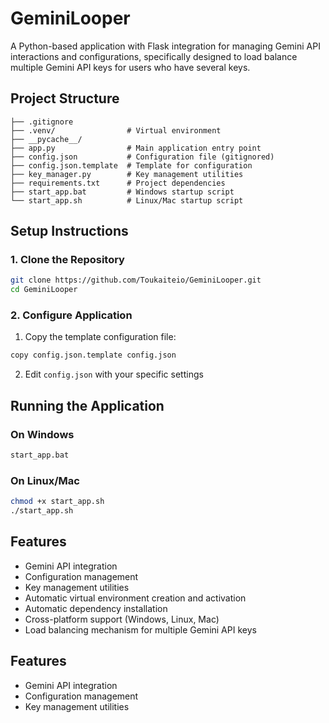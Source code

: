 # GeminiLooper

A Python-based application with Flask integration for managing Gemini API interactions and configurations, specifically designed to load balance multiple Gemini API keys for users who have several keys.

## Project Structure
```
├── .gitignore
├── .venv/                # Virtual environment
├── __pycache__/
├── app.py                # Main application entry point
├── config.json           # Configuration file (gitignored)
├── config.json.template  # Template for configuration
├── key_manager.py        # Key management utilities
├── requirements.txt      # Project dependencies
├── start_app.bat         # Windows startup script
└── start_app.sh          # Linux/Mac startup script
```

## Setup Instructions

### 1. Clone the Repository
```bash
git clone https://github.com/Toukaiteio/GeminiLooper.git
cd GeminiLooper
```

### 2. Configure Application
1. Copy the template configuration file:
```bash
copy config.json.template config.json
```
2. Edit `config.json` with your specific settings

## Running the Application

### On Windows
```bash
start_app.bat
```

### On Linux/Mac
```bash
chmod +x start_app.sh
./start_app.sh
```

## Features
- Gemini API integration
- Configuration management
- Key management utilities
- Automatic virtual environment creation and activation
- Automatic dependency installation
- Cross-platform support (Windows, Linux, Mac)
- Load balancing mechanism for multiple Gemini API keys

## Features
- Gemini API integration
- Configuration management
- Key management utilities